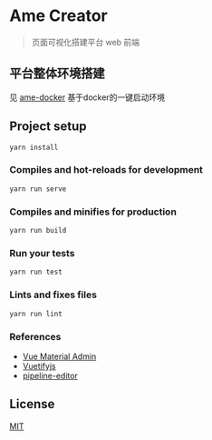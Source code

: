 
# Ame Creator
> 页面可视化搭建平台 web 前端

## 平台整体环境搭建
见 [ame-docker](https://github.com/ame-creator/ame-docker) 基于docker的一键启动环境

## Project setup
```
yarn install
```

### Compiles and hot-reloads for development
```
yarn run serve
```

### Compiles and minifies for production
```
yarn run build
```

### Run your tests
```
yarn run test
```

### Lints and fixes files
```
yarn run lint
```

### References

* [Vue Material Admin](https://github.com/tookit/vue-material-admin)
* [Vuetifyjs](https://vuetifyjs.com/)
* [pipeline-editor](https://github.com/page-pipepline/pipeline-editor)

## License

[MIT](https://github.com/ame-creator/ame-creator/blob/master/LICENSE)